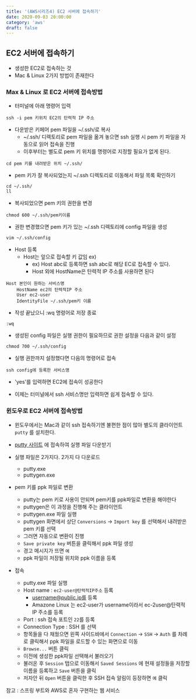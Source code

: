 ```yaml
---
title: '(AWS시리즈4) EC2 서버에 접속하기'
date: 2020-09-03 20:00:00
category: 'aws'
draft: false
---
```


## EC2 서버에 접속하기

- 생성한 EC2로 접속하는 것
- Mac & Linux 2가지 방법이 존재한다

### Max & Linux 로 EC2 서버에 접속방법

- 터미널에 아래 명령어 입력

```
ssh -i pem 키위치 EC2의 탄력적 IP 주소
```

- 다운받은 키페어 pem 파일을 ~/.ssh/로 복사
  - ~/.ssh/ 디렉토리로 pem 파일을 옮겨 놓으면 ssh 실행 시 pem 키 파일을 자동으로 읽어 접속을 진행
  - 이후부터는 별도로 pem 키 위치를 명령어로 지정할 필요가 없게 된다.

```
cd pem 키를 내려받은 위치 ~/.ssh/
```

- pem 키가 잘 복사되었는지 ~/.ssh 디렉토리로 이동해서 파일 목록 확인하기

```
cd ~/.ssh/
ll
```

- 복사되었으면 pem 키의 권한을 변경

```
chmod 600 ~/.ssh/pem키이름
```

- 권한 변경했으면 pem 키가 있는 ~/.ssh 디렉토리에 config 파일을 생성

```
vim ~/.ssh/config
```

- Host 등록
  - Host는 앞으로 접속할 키 값임 ex)
    - ex) Host abc로 등록하면 ssh abc로 해당 EC로 접속할 수 있다.
    - Host 외에 HostName은 탄력적 IP 주소를 사용하면 된다

```
Host 본인이 원하는 서비스명
    HostName ec2의 탄력적IP 주소
    User ec2-user
    IdentityFile ~/.ssh/pem키 이름
```

- 작성 끝났으니 :wq 명령어로 저장 종료

```
:wq
```

- 생성된 config 파일은 실행 권한이 필요하므로 권한 설정을 다음과 같이 설정

```
chmod 700 ~/.ssh/config
```

- 실행 권한까지 설정했다면 다음의 명령어로 접속

```
ssh config에 등록한 서비스명
```

- 'yes'를 입력하면 EC2에 접속이 성공한다

- 이제는 터미널에서 ssh 서비스명만 입력하면 쉽게 접속할 수 있다.

### 윈도우로 EC2 서버에 접속방법

- 윈도우에서는 Mac과 같이 ssh 접속하기엔 불편한 점이 많아 별도의 클라이언트 `putty` 를 설치한다.

- [putty 사이트](http://www.putty.org/) 에 접속하여 실행 파일 다운받기

- 실행 파일은 2가지다. 2가지 다 다운로드

  - putty.exe
  - puttygen.exe

- pem 키를 ppk 파일로 변환

  - putty는 pem 키로 사용이 안되며 pem키를 ppk파일로 변환을 해야한다
  - puttygen은 이 과정을 진행해 주는 클라이언트
  - puttygen.exe 파일 실행
  - puttygen 화면에서 상단 `Conversions` -> `Import key` 를 선택해서 내려받은 pem 키를 선택
  - 그러면 자동으로 변환이 진행
  - `Save private key` 버튼을 클릭해서 ppk 파일 생성
  - 경고 메시지가 뜨면 `예`
  - ppk 파일이 저장될 위치와 ppk 이름을 등록

- 접속

  - putty.exe 파일 실행
  - Host name : `ec2-user@탄력적IP주소` 등록
    - username@public.ip를 등록
    - Amazone Linux 는 ec2-user가 username이라서 ec-2user@탄력적 IP 주소를 등록
  - Port : ssh 접속 포트인 `22`를 등록
  - Connection Type : SSH 를 선택
  - 항목들을 다 채웠으면 왼쪽 사이드바에서 `Connection` -> `SSH` -> `Auth` 를 차례로 클릭해서 ppk 파일을 로드할 수 있는 화면으로 이동
  - `Browse...` 버튼 클릭
  - 이전에 생성한 ppk파일 선택해서 불러오기
  - 불러온 후 `Session` 탭으로 이동해서 `Saved Sessions` 에 현재 설정들을 저장할 이름을 등록하고 `Save` 버튼을 클릭
  - 저자안 뒤 `Open` 버튼을 클릭한 후 SSH 접속 알림이 등장하면 `예` 클릭

참고 : 스프링 부트와 AWS로 혼자 구현하는 웹 서비스
